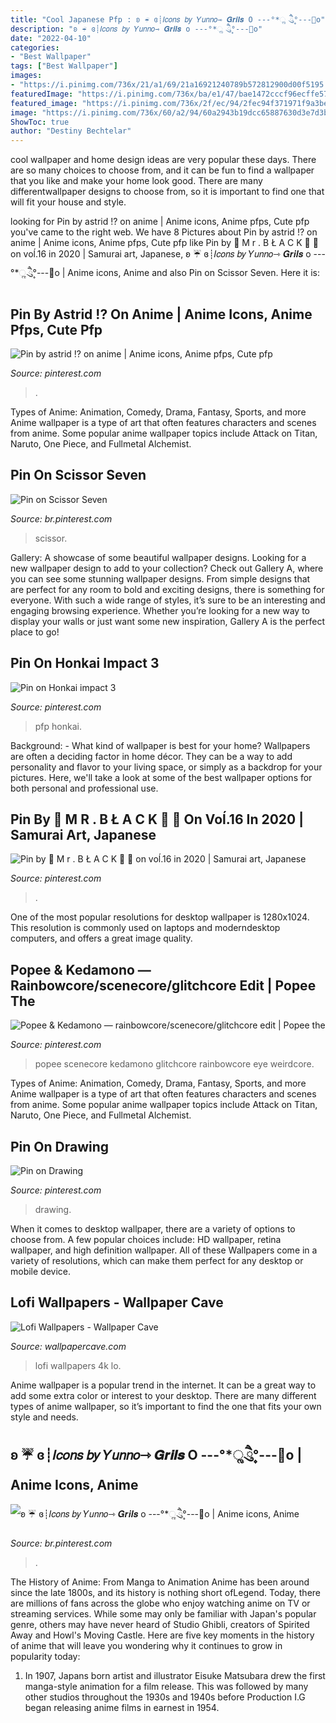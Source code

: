 ```yaml
---
title: "Cool Japanese Pfp : ʚ ☔ ɞ┊𝐼𝑐𝑜𝑛𝑠 𝑏𝑦 𝑌𝑢𝑛𝑛𝑜⇾ 𝑮𝒓𝒊𝒍𝒔 O ---°*ૢ ཻུ۪۪°---🍶o"
description: "ʚ ☔ ɞ┊𝐼𝑐𝑜𝑛𝑠 𝑏𝑦 𝑌𝑢𝑛𝑛𝑜⇾ 𝑮𝒓𝒊𝒍𝒔 o ---°*ૢ ཻུ۪۪°---🍶o"
date: "2022-04-10"
categories:
- "Best Wallpaper"
tags: ["Best Wallpaper"]
images:
- "https://i.pinimg.com/736x/21/a1/69/21a16921240789b572812900d00f5195.jpg"
featuredImage: "https://i.pinimg.com/736x/ba/e1/47/bae1472cccf96ecffe578611dc2d8ab3.jpg"
featured_image: "https://i.pinimg.com/736x/2f/ec/94/2fec94f371971f9a3be34bc8056016df.jpg"
image: "https://i.pinimg.com/736x/60/a2/94/60a2943b19dcc65887630d3e7d3bc20c.jpg"
ShowToc: true
author: "Destiny Bechtelar"
---
```



cool wallpaper and home design ideas are very popular these days. There are so many choices to choose from, and it can be fun to find a wallpaper that you like and make your home look good. There are many differentwallpaper designs to choose from, so it is important to find one that will fit your house and style.

	

		
looking for Pin by astrid !? on anime | Anime icons, Anime pfps, Cute pfp you've came to the right web. We have 8 Pictures about Pin by astrid !? on anime | Anime icons, Anime pfps, Cute pfp like Pin by 👑 M r . B Ł A C K 🖤 🔱 on voĺ.16 in 2020 | Samurai art, Japanese, ʚ ☔ ɞ┊𝐼𝑐𝑜𝑛𝑠 𝑏𝑦 𝑌𝑢𝑛𝑛𝑜⇾ 𝑮𝒓𝒊𝒍𝒔 o ---°*ૢ ཻུ۪۪°---🍶o | Anime icons, Anime and also Pin on Scissor Seven. Here it is:
		
    
## Pin By Astrid !? On Anime | Anime Icons, Anime Pfps, Cute Pfp

<img loading=lazy src="https://i.pinimg.com/736x/21/a1/69/21a16921240789b572812900d00f5195.jpg" onerror="this.onerror=null;this.src='https://tse2.mm.bing.net/th?id=OIP.zmPflQK6hHHl_Tp8L7NZXwHaHa&amp;pid=15.1';" alt="Pin by astrid !? on anime | Anime icons, Anime pfps, Cute pfp">

_Source: pinterest.com_

>. 

	

Types of Anime: Animation, Comedy, Drama, Fantasy, Sports, and more
Anime wallpaper is a type of art that often features characters and scenes from anime. Some popular anime wallpaper topics include Attack on Titan, Naruto, One Piece, and Fullmetal Alchemist.

    
## Pin On Scissor Seven

<img loading=lazy src="https://i.pinimg.com/736x/0f/de/06/0fde0686f023818ac21f618a1fc8ac90.jpg" onerror="this.onerror=null;this.src='https://tse1.mm.bing.net/th?id=OIP.wkccdFCbttgiQusjVv6yfwHaHa&amp;pid=15.1';" alt="Pin on Scissor Seven">

_Source: br.pinterest.com_

>scissor. 

	

Gallery: A showcase of some beautiful wallpaper designs.
Looking for a new wallpaper design to add to your collection? Check out Gallery A, where you can see some stunning wallpaper designs. From simple designs that are perfect for any room to bold and exciting designs, there is something for everyone. With such a wide range of styles, it’s sure to be an interesting and engaging browsing experience. Whether you’re looking for a new way to display your walls or just want some new inspiration, Gallery A is the perfect place to go!





	
	
    
## Pin On Honkai Impact 3

<img loading=lazy src="https://i.pinimg.com/736x/2f/ec/94/2fec94f371971f9a3be34bc8056016df.jpg" onerror="this.onerror=null;this.src='https://tse4.mm.bing.net/th?id=OIP.-VQvAW6aogns4uxSh8VmpwHaHa&amp;pid=15.1';" alt="Pin on Honkai impact 3">

_Source: pinterest.com_

>pfp honkai. 

	

Background: - What kind of wallpaper is best for your home?
Wallpapers are often a deciding factor in home décor. They can be a way to add personality and flavor to your living space, or simply as a backdrop for your pictures. Here, we'll take a look at some of the best wallpaper options for both personal and professional use.

    
## Pin By 👑 M R . B Ł A C K 🖤 🔱 On Voĺ.16 In 2020 | Samurai Art, Japanese

<img loading=lazy src="https://i.pinimg.com/736x/7f/d1/8b/7fd18bbb4c276335e6efd45e8e868f4f.jpg" onerror="this.onerror=null;this.src='https://tse3.mm.bing.net/th?id=OIP.NhjJqusj6Dt1h2YThbkusgHaLh&amp;pid=15.1';" alt="Pin by 👑 M r . B Ł A C K 🖤 🔱 on voĺ.16 in 2020 | Samurai art, Japanese">

_Source: pinterest.com_

>. 

	

One of the most popular resolutions for desktop wallpaper is 1280x1024. This resolution is commonly used on laptops and moderndesktop computers, and offers a great image quality.

    
## Popee &amp; Kedamono — Rainbowcore/scenecore/glitchcore Edit | Popee The

<img loading=lazy src="https://i.pinimg.com/736x/32/c0/38/32c038bfc4f6fbaa22dcefe78fd95dee.jpg" onerror="this.onerror=null;this.src='https://tse2.mm.bing.net/th?id=OIP.8RwZryEMDg2Jb6NAyn9qXgHaKC&amp;pid=15.1';" alt="Popee &amp; Kedamono — rainbowcore/scenecore/glitchcore edit | Popee the">

_Source: pinterest.com_

>popee scenecore kedamono glitchcore rainbowcore eye weirdcore. 

	

Types of Anime: Animation, Comedy, Drama, Fantasy, Sports, and more
Anime wallpaper is a type of art that often features characters and scenes from anime. Some popular anime wallpaper topics include Attack on Titan, Naruto, One Piece, and Fullmetal Alchemist.

    
## Pin On Drawing

<img loading=lazy src="https://i.pinimg.com/736x/ba/e1/47/bae1472cccf96ecffe578611dc2d8ab3.jpg" onerror="this.onerror=null;this.src='https://tse1.mm.bing.net/th?id=OIP.S1pN4neo9ORgcflPZjsOawHaMW&amp;pid=15.1';" alt="Pin on Drawing">

_Source: pinterest.com_

>drawing. 

	

When it comes to desktop wallpaper, there are a variety of options to choose from. A few popular choices include: HD wallpaper, retina wallpaper, and high definition wallpaper. All of these Wallpapers come in a variety of resolutions, which can make them perfect for any desktop or mobile device. 

    
## Lofi Wallpapers - Wallpaper Cave

<img loading=lazy src="https://wallpapercave.com/wp/wp3826695.jpg" onerror="this.onerror=null;this.src='https://tse2.mm.bing.net/th?id=OIP.VJ1JMTLAGHkpp1gErt0RXwHaEK&amp;pid=15.1';" alt="Lofi Wallpapers - Wallpaper Cave">

_Source: wallpapercave.com_

>lofi wallpapers 4k lo. 

	

Anime wallpaper is a popular trend in the internet. It can be a great way to add some extra color or interest to your desktop. There are many different types of anime wallpaper, so it’s important to find the one that fits your own style and needs.

    
## ʚ ☔ ɞ┊𝐼𝑐𝑜𝑛𝑠 𝑏𝑦 𝑌𝑢𝑛𝑛𝑜⇾ 𝑮𝒓𝒊𝒍𝒔 O ---°*ૢ ཻུ۪۪°---🍶o | Anime Icons, Anime

<img loading=lazy src="https://i.pinimg.com/736x/60/a2/94/60a2943b19dcc65887630d3e7d3bc20c.jpg" onerror="this.onerror=null;this.src='https://tse1.mm.bing.net/th?id=OIP.7WkbR8dtqpnKnorjQ9Kq8AHaHa&amp;pid=15.1';" alt="ʚ ☔ ɞ┊𝐼𝑐𝑜𝑛𝑠 𝑏𝑦 𝑌𝑢𝑛𝑛𝑜⇾ 𝑮𝒓𝒊𝒍𝒔 o ---°*ૢ ཻུ۪۪°---🍶o | Anime icons, Anime">

_Source: br.pinterest.com_

>. 

	

The History of Anime: From Manga to Animation
Anime has been around since the late 1800s, and its history is nothing short ofLegend. Today, there are millions of fans across the globe who enjoy watching anime on TV or streaming services. While some may only be familiar with Japan's popular genre, others may have never heard of Studio Ghibli, creators of Spirited Away and Howl's Moving Castle. Here are five key moments in the history of anime that will leave you wondering why it continues to grow in popularity today:
1) In 1907, Japans born artist and illustrator Eisuke Matsubara drew the first manga-style animation for a film release. This was followed by many other studios throughout the 1930s and 1940s before Production I.G began releasing anime films in earnest in 1954.

